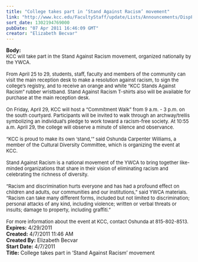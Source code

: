 ```yaml
---
title: "College takes part in ‘Stand Against Racism’ movement"
link: "http://www.kcc.edu/FacultyStaff/update/Lists/Announcements/DispForm.aspx?ID=210"
sort_date: 1302194769000
pubDate: "07 Apr 2011 16:46:09 GMT"
creator: "Elizabeth Becvar"
---
```


<div><b>Body:</b> <div class=ExternalClass57F1A5F903E24406ACF848A135FB634D><div><font size=2>KCC will take part in the Stand Against Racism movement, organized nationally by the YWCA.</font></div><font size=2>
<div><br>From April 25 to 29, students, staff, faculty and members of the community can visit the main reception desk to make a resolution against racism, to sign the college’s registry, and to receive an orange and white “KCC Stands Against Racism” rubber wristband. Stand Against Racism T-shirts also will be available for purchase at the main reception desk. </div>
<div><br>On Friday, April 29, KCC will host a “Commitment Walk” from 9 a.m. - 3 p.m. on the south courtyard. Participants will be invited to walk through an archway/trellis symbolizing an individual’s pledge to work toward a racism-free society. At 10:55 a.m. April 29, the college will observe a minute of silence and observance.</div>
<div><br>“KCC is proud to make its own ‘stand,’” said Oshunda Carpenter Williams, a member of the Cultural Diversity Committee, which is organizing the event at KCC. </div>
<div><br>Stand Against Racism is a national movement of the YWCA to bring together like-minded organizations that share in their vision of eliminating racism and celebrating the richness of diversity. </div>
<div><br>“Racism and discrimination hurts everyone and has had a profound effect on children and adults, our communities and our institutions,” said YWCA materials. “Racism can take many different forms, included but not limited to discrimination; personal attacks of any kind, including violence; written or verbal threats or insults; damage to property, including graffiti.”</div>
<div><br>For more information about the event at KCC, contact Oshunda at 815-802-8513.<br></div></font></div></div>
<div><b>Expires:</b> 4/29/2011</div>
<div><b>Created:</b> 4/7/2011 11:46 AM</div>
<div><b>Created By:</b> Elizabeth Becvar</div>
<div><b>Start Date:</b> 4/7/2011</div>
<div><b>Title:</b> College takes part in ‘Stand Against Racism’ movement</div>

